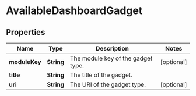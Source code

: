 # AvailableDashboardGadget

## Properties
Name | Type | Description | Notes
------------ | ------------- | ------------- | -------------
**moduleKey** | **String** | The module key of the gadget type. |  [optional]
**title** | **String** | The title of the gadget. | 
**uri** | **String** | The URI of the gadget type. |  [optional]

